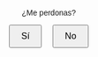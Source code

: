 <!DOCTYPE html>
<html lang="es">
<head>
  <meta charset="UTF-8">
  <meta name="viewport" content="width=device-width, initial-scale=1.0">
  <style>
    body {
      font-family: Arial, sans-serif;
      text-align: center;
      margin: 100px;
    }

    #question {
      font-size: 24px;
      margin-bottom: 20px;
    }

    #options {
      display: flex;
      justify-content: center;
    }

    button {
      margin: 0 10px;
      padding: 10px 20px;
      font-size: 16px;
      cursor: pointer;
    }
  </style>
  <script>
    function mostrarRespuesta(respuesta) {
      if (respuesta === 'si') {
        document.getElementById('question-container').innerHTML = '<p>"¡Ah, por supuesto que me has perdonado! ¿Cómo podrías resistirte a mi irresistible encanto?"</p>';
      } else if (respuesta === 'no') {
        const button = document.getElementById('no-button');
        const maxX = window.innerWidth - button.clientWidth;
        const maxY = window.innerHeight - button.clientHeight;
        const randomX = Math.floor(Math.random() * maxX);
        const randomY = Math.floor(Math.random() * maxY);
        button.style.position = 'absolute';
        button.style.left = randomX + 'px';
        button.style.top = randomY + 'px';
      }
    }
  </script>
</head>
<body>
  <div id="question-container">
    <p id="question">¿Me perdonas?</p>
    <div id="options">
      <button onclick="mostrarRespuesta('si')">Sí</button>
      <button id="no-button" onclick="mostrarRespuesta('no')">No</button>
    </div>
  </div>
</body>
</html>
